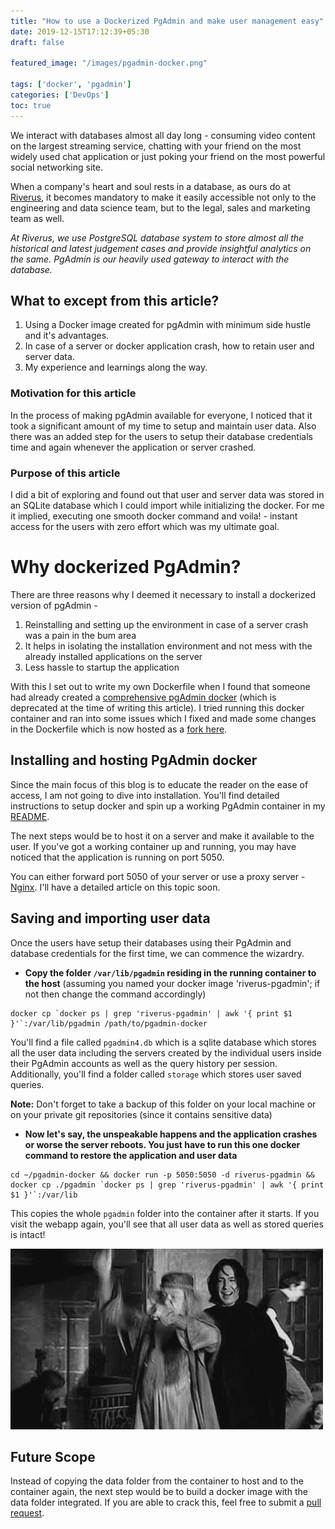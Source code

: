 ```yaml
---
title: "How to use a Dockerized PgAdmin and make user management easy"
date: 2019-12-15T17:12:39+05:30
draft: false

featured_image: "/images/pgadmin-docker.png"

tags: ['docker', 'pgadmin']
categories: ['DevOps']
toc: true
---
```


We interact with databases almost all day long - consuming video content on the largest streaming service, chatting with your friend on the most widely used chat application or just poking your friend on the most powerful social networking site. 

When a company's heart and soul rests in a database, as ours do at [Riverus](https://riverus.in/), it becomes mandatory to make it easily accessible not only to the engineering and data science team, but to the legal, sales and marketing team as well.

*At Riverus, we use PostgreSQL database system to store almost all the historical and latest judgement cases and provide insightful analytics on the same. PgAdmin is our heavily used gateway to interact with the database.*

## What to except from this article?

1. Using a Docker image created for pgAdmin with minimum side hustle and it's advantages.
2. In case of a server or docker application crash, how to retain user and server data.
3. My experience and learnings along the way.

### Motivation for this article

In the process of making pgAdmin available for everyone, I noticed that it took a significant amount of my time to setup and maintain user data. Also there was an added step for the users to setup their database credentials time and again whenever the application or server crashed.

### Purpose of this article

I did a bit of exploring and found out that user and server data was stored in an SQLite database which I could import while initializing the docker. For me it implied, executing one smooth docker command and voila! - instant access for the users with zero effort which was my ultimate goal.

# Why dockerized PgAdmin?

There are three reasons why I deemed it necessary to install a dockerized version of pgAdmin - 

1. Reinstalling and setting up the environment in case of a server crash was a pain in the bum area
2. It helps in isolating the installation environment and not mess with the already installed applications on the server
3. Less hassle to startup the application

With this I set out to write my own Dockerfile when I found that someone had already created a [comprehensive pgAdmin docker](https://github.com/fenglc/dockercloud-pgadmin4) (which is deprecated at the time of writing this article). I tried running this docker container and ran into some issues which I fixed and made some changes in the Dockerfile which is now hosted as a [fork here](https://github.com/nirajpandkar/pgadmin-docker). 

## Installing and hosting PgAdmin docker

Since the main focus of this blog is to educate the reader on the ease of access, I am not going to dive into installation. You'll find detailed instructions to setup docker and spin up a working PgAdmin container in my [README](https://github.com/nirajpandkar/pgadmin-docker/blob/master/README.md).

The next steps would be to host it on a server and make it available to the user. If you've got a working container up and running, you may have noticed that the application is running on port 5050. 

You can either forward port 5050 of your server or use a proxy server - [Nginx](http://tutorials.jenkov.com/nginx/index.html). I'll have a detailed article on this topic soon.

## Saving and importing user data

Once the users have setup their databases using their PgAdmin and database credentials for the first time, we can commence the wizardry. 

- **Copy the folder `/var/lib/pgadmin` residing in the running container to the host** (assuming you named your docker image 'riverus-pgadmin'; if not then change the command accordingly)

```
docker cp `docker ps | grep 'riverus-pgadmin' | awk '{ print $1 }'`:/var/lib/pgadmin /path/to/pgadmin-docker
```

You'll find a file called `pgadmin4.db` which is a sqlite database which stores all the user data including the servers created by the individual users inside their PgAdmin accounts as well as the query history per session. Additionally, you'll find a folder called `storage` which stores user saved queries.

**Note:** Don't forget to take a backup of this folder on your local machine or on your private git repositories (since it contains sensitive data)

- **Now let's say, the unspeakable happens and the application crashes or worse the server reboots. You just have to run this one docker command to restore the application and user data**

```
cd ~/pgadmin-docker && docker run -p 5050:5050 -d riverus-pgadmin && docker cp ./pgadmin `docker ps | grep 'riverus-pgadmin' | awk '{ print $1 }'`:/var/lib
```

This copies the whole `pgadmin` folder into the container after it starts. If you visit the webapp again, you'll see that all user data as well as stored queries is intact!

![Celebration](/images/celebration.gif)

## Future Scope

Instead of copying the data folder from the container to host and to the container again, the next step would be to build a docker image with the data folder integrated. If you are able to crack this, feel free to submit a [pull request](https://github.com/nirajpandkar/pgadmin-docker).